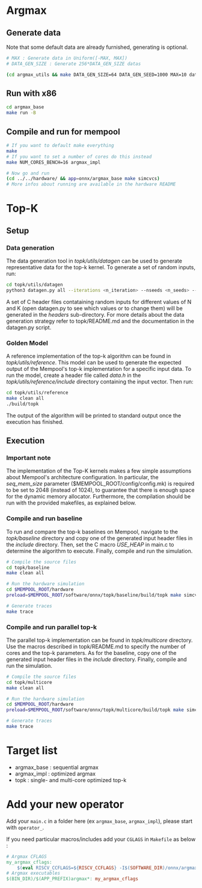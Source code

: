 # Argmax

## Generate data
Note that some default data are already furnished, generating is optional.
```bash
# MAX : Generate data in Uniform([-MAX, MAX])
# DATA_GEN_SIZE : Generate 256*DATA_GEN_SIZE datas

(cd argmax_utils && make DATA_GEN_SIZE=64 DATA_GEN_SEED=1000 MAX=10 data.h -B)
```
## Run with x86
```bash
cd argmax_base
make run -B
```
## Compile and run for mempool
```bash
# If you want to default make everything
make
# If you want to set a number of cores do this instead
make NUM_CORES_BENCH=16 argmax_impl

# Now go and run
(cd ../../hardware/ && app=onnx/argmax_base make simcvcs)
# More infos about running are available in the hardware README
```

# Top-K

## Setup

### Data generation

The data generation tool in *topk/utils/datagen* can be used to generate representative data for the top-k kernel. To generate a set of random inputs, run:
```bash
cd topk/utils/datagen
python3 datagen.py all --iterations <n_iteration> --nseeds <n_seeds> --precision <n_bits> --signed <True|False>
```
A set of C header files contataining random inputs for different values of N and K (open datagen.py to see which values or to change them) will be generated in the *headers* sub-directory. For more details about the data generation strategy refer to topk/README.md and the documentation in the datagen.py script.

### Golden Model

A reference implementation of the top-k algorithm can be found in *topk/utils/reference*. This model can be used to generate the expected output of the Mempool's top-k implementation for a specific input data. To run the model, create a header file called *data.h* in the *topk/utils/reference/include* directory containing the input vector. Then run:
```bash
cd topk/utils/reference
make clean all
./build/topk
```
The output of the algorithm will be printed to standard output once the execution has finished.

## Execution

### **Important note**

The implementation of the Top-K kernels makes a few simple assumptions about Mempool's architecture configuration. In particular, the *seq_mem_size* parameter ($MEMPOOL_ROOT/config/config.mk) is required to be set to 2048 (instead of 1024), to guarantee that there is enough space for the dynamic memory allocator. Furthermore, the compilation should be run with the provided makefiles, as explained below.

### Compile and run baseline

To run and compare the top-k baselines on Mempool, navigate to the *topk/baseline* directory and copy one of the generated input header files in the *include* directory. Then, set the C macro *USE_HEAP* in main.c to determine the algorithm to execute. Finally, compile and run the simulation.
```bash
# Compile the source files
cd topk/baseline
make clean all

# Run the hardware simulation
cd $MEMPOOL_ROOT/hardware
preload=$MEMPOOL_ROOT/software/onnx/topk/baseline/build/topk make simcvcs

# Generate traces
make trace
```

### Compile and run parallel top-k

The parallel top-k implementation can be found in *topk/multicore* directory. Use the macros described in topk/README.md to specify the number of cores and the top-k parameters. As for the baseline, copy one of the generated input header files in the *include* directory. Finally, compile and run the simulation.
```bash
# Compile the source files
cd topk/multicore
make clean all

# Run the hardware simulation
cd $MEMPOOL_ROOT/hardware
preload=$MEMPOOL_ROOT/software/onnx/topk/multicore/build/topk make simcvcs

# Generate traces
make trace
```

# Target list

- argmax_base : sequential argmax
- argmax_impl : optimized argmax
- topk : single- and multi-core optimized top-k

# Add your new operator
Add your `main.c` in a folder here (ex `argmax_base`, `argmax_impl`), please start with `operator_`.

If you need particular macros/includes add your `CGLAGS` in `Makefile` as below :
```makefile
# Argmax CFLAGS
my_argmax_cflags:
	$(eval RISCV_CCFLAGS=${RISCV_CCFLAGS} -I$(SOFTWARE_DIR)/onnx/argmax_utils -DNUM_CORES_BENCH=$(NUM_CORES_BENCH))
# Argmax executables
$(BIN_DIR)/$(APP_PREFIX)argmax*: my_argmax_cflags
```
